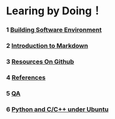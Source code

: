 
# Learing by Doing！

### 1 [Building Software Environment](https://github.com/PySEE/home/tree/S2018/guide/BuildingSoftwareEnvironment.md) 

### 2 [Introduction to Markdown](https://github.com/PySEE/home/tree/S2018/guide/Introduction2Markdown.md) 

### 3 [Resources On Github](https://github.com/PySEE/home/tree/S2018/guide/ResourcesOnGithub.md) 

### 4 [References](https://github.com/PySEE/home/tree/S2018/guide/References.md) 

### 5 [QA](https://github.com/PySEE/home/tree/S2018/guide/QA.md) 

### 6 [Python and C/C++ under Ubuntu](https://github.com/PySEE/home/tree/S2018/guide/Ubuntu-Python-C.md) 
